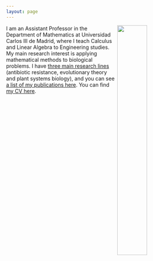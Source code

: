 ```yaml
---
layout: page
---
```


<img style="float: right;" src="https://github.com/PabloCatalan/pablocatalan.github.io/raw/master/cv2024_edit.png" width="40%" height="40%"> I am an Assistant Professor in the Department of Mathematics at Universidad Carlos III de Madrid, where I teach Calculus and Linear Algebra to Engineering studies. My main research interest is applying mathematical methods to biological problems. I have [three main research lines](/research) (antibiotic resistance, evolutionary theory and plant systems biology), and you can see [a list of my publications here](/publications). You can find [my CV here](/pablocatalan_cveng.pdf).
